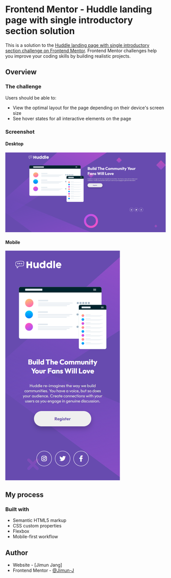 # Frontend Mentor - Huddle landing page with single introductory section solution

This is a solution to the [Huddle landing page with single introductory section challenge on Frontend Mentor](https://www.frontendmentor.io/challenges/huddle-landing-page-with-a-single-introductory-section-B_2Wvxgi0). Frontend Mentor challenges help you improve your coding skills by building realistic projects. 

## Overview

### The challenge

Users should be able to:
- View the optimal layout for the page depending on their device's screen size
- See hover states for all interactive elements on the page

### Screenshot
#### Desktop
![](./desktop.png?raw=true "Desktop Landing")
#### Mobile
![](./mobile.png?raw=true "Mobile Landing")


## My process
### Built with
- Semantic HTML5 markup
- CSS custom properties
- Flexbox
- Mobile-first workflow

## Author
- Website - [Jimun Jang]
- Frontend Mentor - [@Jimun-J](https://www.frontendmentor.io/profile/Jimun-J)